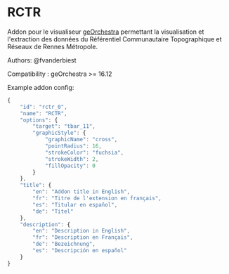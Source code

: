 RCTR
======

Addon pour le visualiseur [geOrchestra](http://www.georchestra.org/) permettant la visualisation et l'extraction des données du Référentiel Communautaire Topographique et Réseaux de Rennes Métropole.

Authors: @fvanderbiest

Compatibility :  geOrchestra >= 16.12

Example addon config:

```js
{
    "id": "rctr_0",
    "name": "RCTR",
    "options": {
        "target": "tbar_11",
        "graphicStyle": {
            "graphicName": "cross",
            "pointRadius": 16,
            "strokeColor": "fuchsia",
            "strokeWidth": 2,
            "fillOpacity": 0
        }
    },
    "title": {
        "en": "Addon title in English",
        "fr": "Titre de l'extension en français",
        "es": "Titular en español",
        "de": "Titel"
    },
    "description": {
        "en": "Description in English",
        "fr": "Description en Français",
        "de": "Bezeichnung",
        "es": "Descripción en español"
    }
}
```
